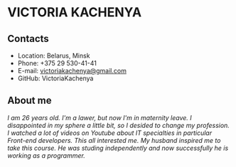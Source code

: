 # VICTORIA KACHENYA

## Contacts

- Location: Belarus, Minsk
- Phone: +375 29 530-41-41
- E-mail: victoriakachenya@gmail.com
- GitHub: VictoriaKachenya

## About me

_I am 26 years old. I'm a lawer, but now I'm in maternity leave. I disappointed in my sphere a little bit, so I desided to change my profession. I watched a lot of videos on Youtube about IT specialties in particular Front-end developers. This all interested me. My husband inspired me to take this course. He was studing independently and now successfully he is working as a programmer._
